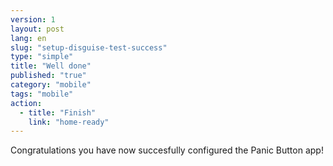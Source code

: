 ```yaml
---
version: 1
layout: post
lang: en
slug: "setup-disguise-test-success"
type: "simple"
title: "Well done"
published: "true"
category: "mobile"
tags: "mobile"
action: 
  - title: "Finish"
    link: "home-ready"
---
```


Congratulations you have now succesfully configured the Panic Button app!